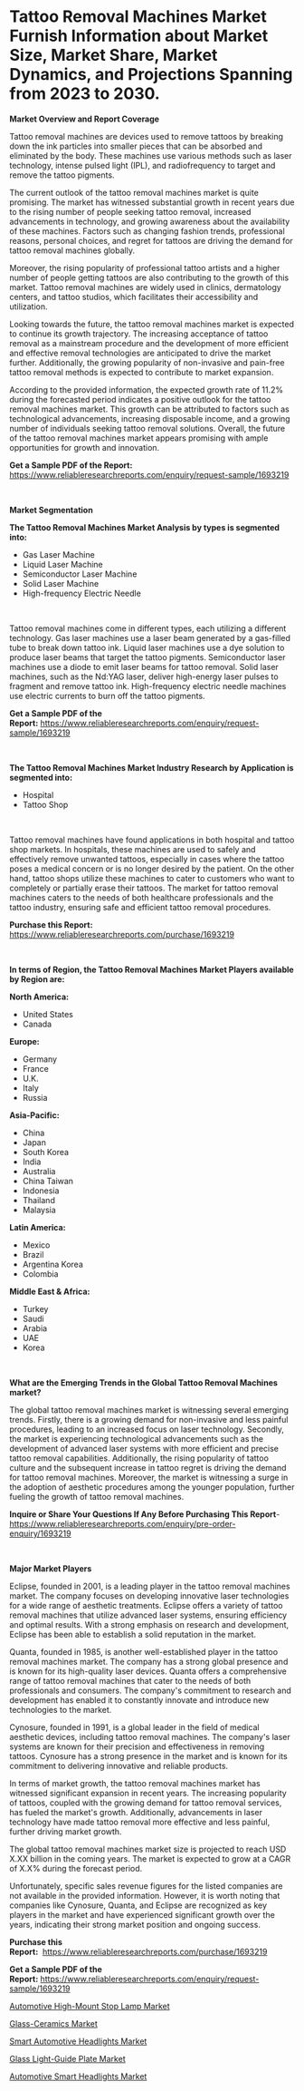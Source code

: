 <p><h1>Tattoo Removal Machines Market Furnish Information about Market Size, Market Share, Market Dynamics, and Projections Spanning from 2023 to 2030.</h1></p><p><strong>Market Overview and Report Coverage</strong></p>
<p><p>Tattoo removal machines are devices used to remove tattoos by breaking down the ink particles into smaller pieces that can be absorbed and eliminated by the body. These machines use various methods such as laser technology, intense pulsed light (IPL), and radiofrequency to target and remove the tattoo pigments.</p><p>The current outlook of the tattoo removal machines market is quite promising. The market has witnessed substantial growth in recent years due to the rising number of people seeking tattoo removal, increased advancements in technology, and growing awareness about the availability of these machines. Factors such as changing fashion trends, professional reasons, personal choices, and regret for tattoos are driving the demand for tattoo removal machines globally.</p><p>Moreover, the rising popularity of professional tattoo artists and a higher number of people getting tattoos are also contributing to the growth of this market. Tattoo removal machines are widely used in clinics, dermatology centers, and tattoo studios, which facilitates their accessibility and utilization.</p><p>Looking towards the future, the tattoo removal machines market is expected to continue its growth trajectory. The increasing acceptance of tattoo removal as a mainstream procedure and the development of more efficient and effective removal technologies are anticipated to drive the market further. Additionally, the growing popularity of non-invasive and pain-free tattoo removal methods is expected to contribute to market expansion.</p><p>According to the provided information, the expected growth rate of 11.2% during the forecasted period indicates a positive outlook for the tattoo removal machines market. This growth can be attributed to factors such as technological advancements, increasing disposable income, and a growing number of individuals seeking tattoo removal solutions. Overall, the future of the tattoo removal machines market appears promising with ample opportunities for growth and innovation.</p></p>
<p><strong>Get a Sample PDF of the Report:</strong> <a href="https://www.reliableresearchreports.com/enquiry/request-sample/1693219">https://www.reliableresearchreports.com/enquiry/request-sample/1693219</a></p>
<p>&nbsp;</p>
<p><strong>Market Segmentation</strong></p>
<p><strong>The Tattoo Removal Machines Market Analysis by types is segmented into:</strong></p>
<p><ul><li>Gas Laser Machine</li><li>Liquid Laser Machine</li><li>Semiconductor Laser Machine</li><li>Solid Laser Machine</li><li>High-frequency Electric Needle</li></ul></p>
<p>&nbsp;</p>
<p><p>Tattoo removal machines come in different types, each utilizing a different technology. Gas laser machines use a laser beam generated by a gas-filled tube to break down tattoo ink. Liquid laser machines use a dye solution to produce laser beams that target the tattoo pigments. Semiconductor laser machines use a diode to emit laser beams for tattoo removal. Solid laser machines, such as the Nd:YAG laser, deliver high-energy laser pulses to fragment and remove tattoo ink. High-frequency electric needle machines use electric currents to burn off the tattoo pigments.</p></p>
<p><strong>Get a Sample PDF of the Report:</strong>&nbsp;<a href="https://www.reliableresearchreports.com/enquiry/request-sample/1693219">https://www.reliableresearchreports.com/enquiry/request-sample/1693219</a></p>
<p>&nbsp;</p>
<p><strong>The Tattoo Removal Machines Market Industry Research by Application is segmented into:</strong></p>
<p><ul><li>Hospital</li><li>Tattoo Shop</li></ul></p>
<p>&nbsp;</p>
<p><p>Tattoo removal machines have found applications in both hospital and tattoo shop markets. In hospitals, these machines are used to safely and effectively remove unwanted tattoos, especially in cases where the tattoo poses a medical concern or is no longer desired by the patient. On the other hand, tattoo shops utilize these machines to cater to customers who want to completely or partially erase their tattoos. The market for tattoo removal machines caters to the needs of both healthcare professionals and the tattoo industry, ensuring safe and efficient tattoo removal procedures.</p></p>
<p><strong>Purchase this Report:</strong>&nbsp; <a href="https://www.reliableresearchreports.com/purchase/1693219">https://www.reliableresearchreports.com/purchase/1693219</a></p>
<p>&nbsp;</p>
<p><strong>In terms of Region, the Tattoo Removal Machines Market Players available by Region are:</strong></p>
<p>
    <p> <strong> North America: </strong>
        <ul>
            <li>United States</li>
            <li>Canada</li>
        </ul>
        </p> 
    <p> <strong> Europe: </strong>
        <ul>
            <li>Germany</li>
            <li>France</li>
            <li>U.K.</li>
            <li>Italy</li>
            <li>Russia</li>
        </ul>
        </p> 
    <p> <strong> Asia-Pacific: </strong>
        <ul>
            <li>China</li>
            <li>Japan</li>
            <li>South Korea</li>
            <li>India</li>
            <li>Australia</li>
            <li>China Taiwan</li>
            <li>Indonesia</li>
            <li>Thailand</li>
            <li>Malaysia</li>
        </ul>
        </p> 
    <p> <strong> Latin America: </strong>
        <ul>
            <li>Mexico</li>
            <li>Brazil</li>
            <li>Argentina Korea</li>
            <li>Colombia</li>
        </ul>
        </p> 
    <p> <strong> Middle East & Africa: </strong>
        <ul>
            <li>Turkey</li>
            <li>Saudi</li>
            <li>Arabia</li>
            <li>UAE</li>
            <li>Korea</li>
        </ul>
    </p>
    </p>
<p>&nbsp;</p>
<p><strong>What are the Emerging Trends in the Global Tattoo Removal Machines market?</strong></p>
<p><p>The global tattoo removal machines market is witnessing several emerging trends. Firstly, there is a growing demand for non-invasive and less painful procedures, leading to an increased focus on laser technology. Secondly, the market is experiencing technological advancements such as the development of advanced laser systems with more efficient and precise tattoo removal capabilities. Additionally, the rising popularity of tattoo culture and the subsequent increase in tattoo regret is driving the demand for tattoo removal machines. Moreover, the market is witnessing a surge in the adoption of aesthetic procedures among the younger population, further fueling the growth of tattoo removal machines.</p></p>
<p><strong>Inquire or Share Your Questions If Any Before Purchasing This Report</strong>- <a href="https://www.reliableresearchreports.com/enquiry/pre-order-enquiry/1693219">https://www.reliableresearchreports.com/enquiry/pre-order-enquiry/1693219</a></p>
<p>&nbsp;</p>
<p><strong>Major Market Players</strong></p>
<p><p>Eclipse, founded in 2001, is a leading player in the tattoo removal machines market. The company focuses on developing innovative laser technologies for a wide range of aesthetic treatments. Eclipse offers a variety of tattoo removal machines that utilize advanced laser systems, ensuring efficiency and optimal results. With a strong emphasis on research and development, Eclipse has been able to establish a solid reputation in the market.</p><p>Quanta, founded in 1985, is another well-established player in the tattoo removal machines market. The company has a strong global presence and is known for its high-quality laser devices. Quanta offers a comprehensive range of tattoo removal machines that cater to the needs of both professionals and consumers. The company's commitment to research and development has enabled it to constantly innovate and introduce new technologies to the market.</p><p>Cynosure, founded in 1991, is a global leader in the field of medical aesthetic devices, including tattoo removal machines. The company's laser systems are known for their precision and effectiveness in removing tattoos. Cynosure has a strong presence in the market and is known for its commitment to delivering innovative and reliable products.</p><p>In terms of market growth, the tattoo removal machines market has witnessed significant expansion in recent years. The increasing popularity of tattoos, coupled with the growing demand for tattoo removal services, has fueled the market's growth. Additionally, advancements in laser technology have made tattoo removal more effective and less painful, further driving market growth.</p><p>The global tattoo removal machines market size is projected to reach USD X.XX billion in the coming years. The market is expected to grow at a CAGR of X.X% during the forecast period. </p><p>Unfortunately, specific sales revenue figures for the listed companies are not available in the provided information. However, it is worth noting that companies like Cynosure, Quanta, and Eclipse are recognized as key players in the market and have experienced significant growth over the years, indicating their strong market position and ongoing success.</p></p>
<p><strong>Purchase this Report:</strong>&nbsp;&nbsp;<a href="https://www.reliableresearchreports.com/purchase/1693219">https://www.reliableresearchreports.com/purchase/1693219</a></p>
<p></p>
<p><strong>Get a Sample PDF of the Report:</strong>&nbsp;<a href="https://www.reliableresearchreports.com/enquiry/request-sample/1693219">https://www.reliableresearchreports.com/enquiry/request-sample/1693219</a></p>
<p><p><a href="https://www.linkedin.com/pulse/decoding-automotive-high-mount-stop-lamp-market-deep-dive/">Automotive High-Mount Stop Lamp Market</a></p><p><a href="https://medium.com/@ishankishanrp23/glass-ceramics-market-exploring-market-share-market-trends-and-future-growth-5ebb3f3d5b52">Glass-Ceramics Market</a></p><p><a href="https://www.linkedin.com/pulse/smart-automotive-headlights-market-insights-players-forecast-qju3e/">Smart Automotive Headlights Market</a></p><p><a href="https://medium.com/@nayanmongiarp23/glass-light-guide-plate-market-research-report-its-history-and-forecast-2023-to-2030-d95defaa58f1">Glass Light-Guide Plate Market</a></p><p><a href="https://www.linkedin.com/pulse/decoding-automotive-smart-headlights-market-deep-dive/">Automotive Smart Headlights Market</a></p></p>